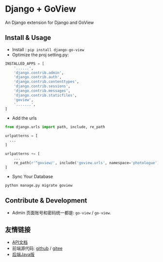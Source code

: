 # Django + GoView

An Django extension for Django and GoView

## Install & Usage

* Install :
  ```pip install django-go-view```
* Optimize the proj setting.py:

```python
INSTALLED_APPS = [
    '......',
    'django.contrib.admin',
    'django.contrib.auth',
    'django.contrib.contenttypes',
    'django.contrib.sessions',
    'django.contrib.messages',
    'django.contrib.staticfiles',
    'goview',
    '.......',
]
```
* Add the urls
```python
from django.urls import path, include, re_path

urlpatterns = [
  ...
]

urlpatterns += [
    ...
    re_path(r'^goview/', include('goview.urls', namespace='photologue')),
]
```
* Sync Your Database
```shell
python manage.py migrate goview
```

## Contribute & Development

* Admin 页面账号和密码统一都是: `go-view` / `go-view`.

## 友情链接

* [API文档](https://docs.apipost.cn/preview/5aa85d10a59d66ce/ddb813732007ad2b?target_id=dd81da11-9f8c-48ce-a4e8-3647279683fe)
* 前端源代码: [github]() / [gitee](https://gitee.com/dromara/go-view)
* [后端Java版](https://gitee.com/MTrun/go-view-serve)